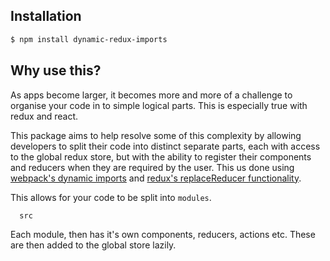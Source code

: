 ## Installation

```sh
$ npm install dynamic-redux-imports
```

## Why use this?

As apps become larger, it becomes more and more of a challenge to organise your code in to simple logical parts. This is especially true with redux and react.

This package aims to help resolve some of this complexity by allowing developers to split their code into distinct separate parts, each with access to the global redux store, but with the ability to register their components and reducers when they are required by the user. This us done using [webpack's dynamic imports](https://webpack.js.org/guides/code-splitting/#dynamic-imports) and [redux's replaceReducer functionality](https://reduxjs.org/api/store#replacereducer-next-reducer).

This allows for your code to be split into `modules`. 

```sh
  src
```


Each module, then has it's own components, reducers, actions etc. These are then added to the global store lazily.

